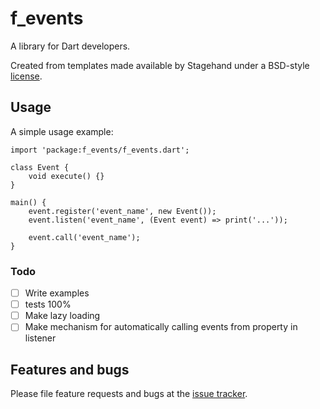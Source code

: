 # f_events

A library for Dart developers.

Created from templates made available by Stagehand under a BSD-style
[license](https://github.com/dart-lang/stagehand/blob/master/LICENSE).

## Usage

A simple usage example:

    import 'package:f_events/f_events.dart';
    
    class Event {
        void execute() {}
    }

    main() {
        event.register('event_name', new Event());
        event.listen('event_name', (Event event) => print('...'));
        
        event.call('event_name');
    }
    
### Todo

- [ ] Write examples
- [ ] tests 100%
- [ ] Make lazy loading
- [ ] Make mechanism for automatically calling events from property in listener

## Features and bugs

Please file feature requests and bugs at the [issue tracker][tracker].

[tracker]: https://github.com/shindakioku/events/issues
